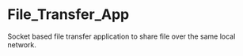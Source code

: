 # File_Transfer_App

Socket based file transfer application to share file over the same local network.